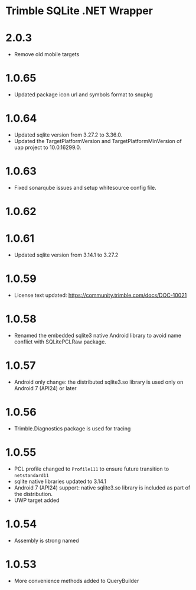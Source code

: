 # Trimble SQLite .NET Wrapper

# 2.0.3
* Remove old mobile targets

# 1.0.65
* Updated package icon url and symbols format to snupkg

# 1.0.64
* Updated sqlite version from 3.27.2 to 3.36.0.
* Updated the TargetPlatformVersion and TargetPlatformMinVersion of uap project to 10.0.16299.0.

# 1.0.63
* Fixed sonarqube issues and setup whitesource config file.

# 1.0.62
# 1.0.61
* Updated sqlite version from 3.14.1 to 3.27.2

# 1.0.59
* License text updated: https://community.trimble.com/docs/DOC-10021

# 1.0.58

* Renamed the embedded sqlite3 native Android library to avoid name conflict with SQLitePCLRaw package.

# 1.0.57

* Android only change: the distributed sqlite3.so library is used only on Android 7 (API24) or later

# 1.0.56

* Trimble.Diagnostics package is used for tracing

# 1.0.55

* PCL profile changed to `Profile111` to ensure future transition to `netstandard11`
* sqlite native libraries updated to 3.14.1
* Android 7 (API24) support: native sqlite3.so library is included as part of the distribution.
* UWP target added

# 1.0.54

* Assembly is strong named

# 1.0.53

* More convenience methods added to QueryBuilder

